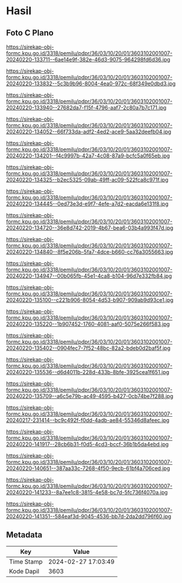 # Hasil

## Foto C Plano

https://sirekap-obj-formc.kpu.go.id/3318/pemilu/pdpr/36/03/10/20/01/3603102001007-20240220-133711--6ae14e9f-382e-46d3-9075-964298fd6d36.jpg

https://sirekap-obj-formc.kpu.go.id/3318/pemilu/pdpr/36/03/10/20/01/3603102001007-20240220-133832--5c3b9b96-8004-4ea0-972c-68f349e0dbd3.jpg

https://sirekap-obj-formc.kpu.go.id/3318/pemilu/pdpr/36/03/10/20/01/3603102001007-20240220-133940--27682da7-f15f-4796-aaf7-2c80a7b7c171.jpg

https://sirekap-obj-formc.kpu.go.id/3318/pemilu/pdpr/36/03/10/20/01/3603102001007-20240220-134052--66f733da-adf2-4ed2-ace9-5aa32deefb04.jpg

https://sirekap-obj-formc.kpu.go.id/3318/pemilu/pdpr/36/03/10/20/01/3603102001007-20240220-134201--f4c9997b-42a7-4c08-87a9-bcfc5a0f65eb.jpg

https://sirekap-obj-formc.kpu.go.id/3318/pemilu/pdpr/36/03/10/20/01/3603102001007-20240220-134325--b2ec5325-09ab-49ff-ac09-522fca8c971f.jpg

https://sirekap-obj-formc.kpu.go.id/3318/pemilu/pdpr/36/03/10/20/01/3603102001007-20240220-134445--0ed73e3d-e9f7-4efe-a7d2-eacda6e131f8.jpg

https://sirekap-obj-formc.kpu.go.id/3318/pemilu/pdpr/36/03/10/20/01/3603102001007-20240220-134720--36e8d742-2019-4b67-bea6-03b4a993f47d.jpg

https://sirekap-obj-formc.kpu.go.id/3318/pemilu/pdpr/36/03/10/20/01/3603102001007-20240220-134840--8f5e206b-5fa7-4dce-b660-cc76a3055663.jpg

https://sirekap-obj-formc.kpu.go.id/3318/pemilu/pdpr/36/03/10/20/01/3603102001007-20240220-134947--00b065fb-45e1-4ca8-b104-96d7e332fb84.jpg

https://sirekap-obj-formc.kpu.go.id/3318/pemilu/pdpr/36/03/10/20/01/3603102001007-20240220-135100--c221b906-8054-4d53-b907-909ab9d93ce1.jpg

https://sirekap-obj-formc.kpu.go.id/3318/pemilu/pdpr/36/03/10/20/01/3603102001007-20240220-135220--1b907452-1760-4081-aaf0-5075e266f583.jpg

https://sirekap-obj-formc.kpu.go.id/3318/pemilu/pdpr/36/03/10/20/01/3603102001007-20240220-135402--0904fec7-7f52-48bc-82a2-bdeb0d2baf5f.jpg

https://sirekap-obj-formc.kpu.go.id/3318/pemilu/pdpr/36/03/10/20/01/3603102001007-20240220-135536--d6d4011b-228d-433b-8bfe-3925cea1f651.jpg

https://sirekap-obj-formc.kpu.go.id/3318/pemilu/pdpr/36/03/10/20/01/3603102001007-20240220-135709--a6c5e79b-ac49-4595-b427-0cb74be7f288.jpg

https://sirekap-obj-formc.kpu.go.id/3318/pemilu/pdpr/36/03/10/20/01/3603102001007-20240217-231414--bc9c492f-f0dd-4adb-ae84-55346d8afeec.jpg

https://sirekap-obj-formc.kpu.go.id/3318/pemilu/pdpr/36/03/10/20/01/3603102001007-20240220-141917--28cb6b31-f0d5-4cd3-bccf-36b1b5da4ebd.jpg

https://sirekap-obj-formc.kpu.go.id/3318/pemilu/pdpr/36/03/10/20/01/3603102001007-20240220-140651--387aa33c-7268-4f50-9ecb-61bf4a706ced.jpg

https://sirekap-obj-formc.kpu.go.id/3318/pemilu/pdpr/36/03/10/20/01/3603102001007-20240220-141233--8a7ee1c8-3815-4e58-bc7d-5fc736f4070a.jpg

https://sirekap-obj-formc.kpu.go.id/3318/pemilu/pdpr/36/03/10/20/01/3603102001007-20240220-141351--584eaf3d-9045-4536-bb7d-2da2dd796f60.jpg


## Metadata

| Key        | Value               |
| ---------- | ------------------- |
| Time Stamp | 2024-02-27 17:03:49 |
| Kode Dapil | 3603                |




